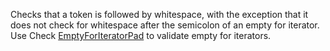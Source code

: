 Checks that a token is followed by whitespace, with the exception that it
does not check for whitespace after the semicolon of an empty for iterator. Use Check
[EmptyForIteratorPad](config_whitespace.html#EmptyForIteratorPad) to validate empty for iterators.
